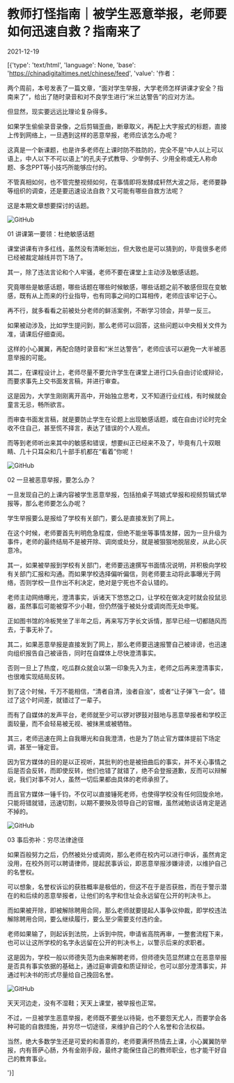 # 教师打怪指南｜被学生恶意举报，老师要如何迅速自救？指南来了

2021-12-19

[{'type': 'text/html', 'language': None, 'base': 'https://chinadigitaltimes.net/chinese/feed', 'value': '作者：

两个周前，本号发表了一篇文章，“面对学生举报，大学老师怎样讲课才安全？指南来了”，给出了随时录音和对不良学生进行“米兰达警告”的应对方法。

但显然，现实要远远比理论复杂得多。

如果学生偷偷录音录像，之后剪辑歪曲，断章取义，再配上大字报式的标题，直接上传到网络上，一旦遇到这样的恶意举报，老师应该怎么办呢？

这真是一个新课题，也是许多老师在上课时防不胜防的，完全不是“中人以上可以语上，中人以下不可以语上”的孔夫子式教导、少举例子、少用全称或无人称命题、多念PPT等小技巧所能够应付的。

不管真相如何，也不管完整视频如何，在事情即将发酵成轩然大波之际，老师要静等组织的调查，还是要迅速设法自救？又可能有哪些自救方法呢？

这是本期文章想要探讨的话题。

![GitHub](https://chinadigitaltimes.net/chinese/files/2021/12/post-674673-61bdcf997da2c.)

01 讲课第一要领：杜绝敏感话题

课堂讲课有许多红线，虽然没有清晰划出，但大致也是可以猜到的，毕竟很多老师已经被裁定越线并罚下场了。

其一，除了违法言论和个人牢骚，老师不要在课堂上主动涉及敏感话题。

究竟哪些是敏感话题，哪些话题在哪些时候敏感，哪些话题之前不敏感但现在变敏感，既有从上而来的行业指导，也有同事之间的口耳相传，老师应该牢记于心。

再不行，就多看看之前被处分老师的鲜活案例，不断学习领会，并举一反三。

如果被动涉及，比如学生提问到，那么老师可以回答，这些问题以中央相关文件为准，请课后仔细查阅。

这样的小心翼翼，再配合随时录音和“米兰达警告”，老师应该可以避免一大半被恶意举报的可能。

其二，在课程设计上，老师尽量不要允许学生在课堂上进行口头自由讨论或辩论，而要求事先上交书面发言稿，并进行审查。

这是因为，大学生刚刚离开高中，开始独立思考，又不知道行业红线，有时候就会童言无忌，畅所欲言。

而审查书面发言稿，就是要防止学生在论题上出现敏感话题，或在自由讨论时完全收不住自己，甚至慌不择言，表达了错误的个人观点。

而等到老师听出来其中的敏感和错误，想要纠正已经来不及了，毕竟有几十双眼睛、几十只耳朵和几十部手机都在“看着”你呢！

![GitHub](https://chinadigitaltimes.net/chinese/files/2021/12/post-674673-61bdcf99852b9.)

02 一旦被恶意举报，要怎么办？

一旦发现自己的上课内容被学生恶意举报，包括拍桌子骂娘式举报和视频剪辑式举报等，那么老师要怎么办呢？

学生举报要么是报给了学校有关部门，要么是直接发到了网上。

在这个时候，老师要首先判明危急程度，但绝不能坐等事情发酵，因为一旦升级为事件，老师的最终结局不是被开除、调岗或处分，就是被狠狠地脱层皮，从此心灰意冷。

其一，如果被举报到学校有关部门，老师要迅速撰写书面情况说明，并积极向学校有关部门汇报和沟通。而如果学校选择偏听偏信，则老师要主动将此事曝光于网络，否则学校一旦作出不利决定，绝对是宁死也不会认错的。

老师主动网络曝光，澄清事实，诉诸天下悠悠之口，让学校在做决定时就会投鼠忌器，虽然事后可能被穿不少小鞋，但仍然强于被处分或调岗而无处申冤。

正如图书馆的冷板凳坐了半年之后，再来写万字长文诉情，那早已经一切都随风而去，于事无补了。

其二，如果恶意举报是直接发到了网上，那么老师要迅速报警自己被诽谤，也迅速向组织报告自己被诬告，同时在自媒体上尽快澄清事实。

否则一旦上了热度，吃瓜群众就会以第一印象先入为主，老师之后再来澄清事实，也很难实现结局反转。

到了这个时候，千万不能相信，“清者自清，浊者自浊”，或者“让子弹飞一会”。错过了这个时间差，就错过了一辈子。

而有了自媒体的发声平台，老师就至少可以锣对锣鼓对鼓地与恶意举报者和学校正面较量，而不会轻易被无视、被抹黑或被牺牲。

其三，老师迅速在网上自我曝光和自我澄清，也是为了防止官方媒体提前下场定调，甚至一锤定音。

因为官方媒体的目的是以正视听，其批判的也是被扭曲后的事实，并不关心事情之后是否会反转，而即使反转，他们也错了就错了，绝不会登报道歉，反而可以辩解说，我们对事不对人，虽然一切后果都由具体的老师承担了。

而且官方媒体一锤千钧，不仅可以直接锤死老师，也使得学校没有任何回旋余地，只能将错就错，迅速切割，以期不要殃及领导自己的官帽，虽然诫勉谈话肯定是逃不掉的。

![GitHub](https://chinadigitaltimes.net/chinese/files/2021/12/post-674673-61bdcf998e92c.)

03 事后弥补：穷尽法律途径

如果百般努力之后，仍然被处分或调岗，那么老师在校内可以进行申诉，虽然肯定没用，在校外则可以聘请律师，提起民事诉讼，即恶意举报涉嫌诽谤，以维护自己的名誉权。

可以想象，名誉权诉讼的获胜概率是极低的，但这不在于是否获胜，而在于警示潜在的和后续的恶意举报者，让他们的名字和住址会永远留在公开的判决书上。

而如果被开除，即被解除聘用合同，那么老师就要提起人事争议仲裁，即学校违法解除聘用合同，要么继续履行，要么至少需要支付违约金。

老师如果输了，则起诉到法院，上诉到中院，申请省高院再审，一整套流程下来，也可以让这所学校的名字永远留在公开的判决书上，以警示后来的求职者。

这是因为，学校一般以师德失范为由来解聘老师，但师德失范显然建立在恶意举报是否具有事实依据的基础上，通过庭审调查和质证辩论，也可以部分澄清事实，并通过判决书的形式尽量给自己挽回名誉。

![GitHub](https://chinadigitaltimes.net/chinese/files/2021/12/post-674673-61bdcf9995644.)

天天河边走，没有不湿鞋；天天上课堂，被举报也正常。

不过，一旦被学生恶意举报，老师既不要坐以待毙，也不要怨天尤人，而要学会各种可能的自救措施，并穷尽一切途径，来维护自己的个人名誉和合法权益。

当然，绝大多数学生还是可爱的和善意的，老师要满怀热情去上课，小心翼翼防举报，内有菩萨心肠，外有金刚手段，最终才能保住自己的教师职业，也才能干好自己的教育事业。

'}]